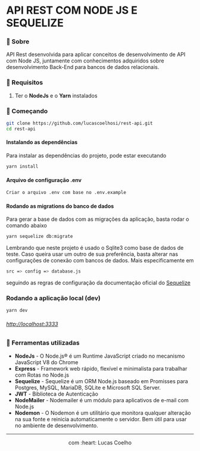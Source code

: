 # API REST COM NODE JS E SEQUELIZE

### 📜 Sobre

API Rest desenvolvida para aplicar conceitos de desenvolvimento de API com Node JS, juntamente com conhecimentos adquiridos sobre desenvolvimento Back-End para bancos de dados relacionais.

### 🔽 Requisitos
1. Ter o **NodeJs** e o **Yarn** instalados

### :rocket: Começando

```sh
git clone https://github.com/lucascoelhosi/rest-api.git
cd rest-api
```

#### Instalando as dependências

Para instalar as dependências do projeto, pode estar executando

```sh
yarn install
```

#### Arquivo de configuração .env

```sh
Criar o arquivo .env com base no .env.example
```

#### Rodando as migrations do banco de dados

Para gerar a base de dados com as migrações da aplicação, basta rodar o comando abaixo

```sh
yarn sequelize db:migrate
```

Lembrando que neste projeto é usado o Sqlite3 como base de dados de teste. Caso queira usar um outro de sua preferência, basta alterar nas configurações de conexão com bancos de dados. Mais especificamente em 

```sh
src => config => database.js
```

seguindo as regras de configuração da documentação oficial do [Sequelize](https://sequelize.org/master/)

### Rodando a aplicação local (dev)

```sh
yarn dev
```

###### [http://localhost:3333](http://localhost:3333)

### 🧰  Ferramentas utilizadas
- **NodeJs** - O Node.js® é um Runtime JavaScript criado no mecanismo JavaScript V8 do Chrome 
- **Express** - Framework web rápido, flexível e minimalista para trabalhar com Rotas no Node.js
- **Sequelize** - Sequelize é um ORM Node.js baseado em Promisses para Postgres, MySQL, MariaDB, SQLite e Microsoft SQL Server.
- **JWT** - Biblioteca de Autenticação
- **NodeMailer** - Nodemailer é um módulo para aplicativos de e-mail com Node.js
- **Nodemon** - O Nodemon é um utilitário que monitora qualquer alteração na sua fonte e reinicia automaticamente o servidor. Bem útil para usar no ambiente de desenvolvimento.

<hr>
<p align="center"> com :heart: Lucas Coelho </p>